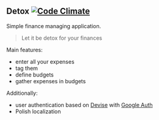 
Detox [![Code Climate](https://codeclimate.com/badge.png)](https://codeclimate.com/github/wasilak/detox)
----

Simple finance managing application.

> Let it be detox for your finances

Main features:

* enter all your expenses
* tag them
* define budgets
* gather expenses in budgets

Additionally:

* user authentication based on [Devise](https://github.com/plataformatec/devise) with [Google Auth](https://rubygems.org/gems/omniauth-google-apps)
* Polish localization

